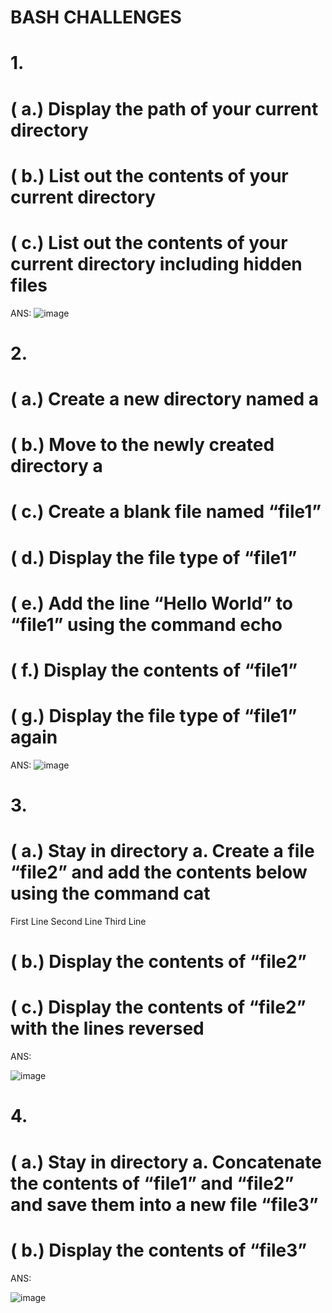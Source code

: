 # BASH CHALLENGES
# 1.
# ( a.) Display the path of your current directory
# ( b.) List out the contents of your current directory
# ( c.) List out the contents of your current directory including hidden files
  ANS:
    ![image](https://user-images.githubusercontent.com/128279550/226404673-a15694e3-9f3d-478c-95ac-9979d4cfbd4a.png)

# 2.
# ( a.) Create a new directory named a
# ( b.) Move to the newly created directory a 
# ( c.) Create a blank file named “file1”
# ( d.) Display the file type of “file1”
# ( e.) Add the line “Hello World” to “file1” using the command echo
# ( f.) Display the contents of “file1”
# ( g.) Display the file type of “file1” again
  ANS:
  ![image](https://user-images.githubusercontent.com/128279550/226413791-d9e4e9bd-fd70-4d33-b793-26eaed6ab38d.png)

# 3.
# ( a.) Stay in directory a. Create a file “file2” and add the contents below using the  command cat
   First Line 
   Second Line 
   Third Line

# ( b.) Display the contents of “file2”
# ( c.) Display the contents of “file2” with the lines reversed
  ANS:
  
  ![image](https://user-images.githubusercontent.com/128279550/226415831-3612a212-f80b-4098-b77c-02709fa29c8e.png)

# 4.
# ( a.) Stay in directory a. Concatenate the contents of “file1” and “file2” and save them into a new file “file3”
# ( b.) Display the contents of “file3”
  ANS:
  
  ![image](https://user-images.githubusercontent.com/128279550/226416672-87dbb8c8-71b7-445e-a9f6-b3132fc15eb8.png)








